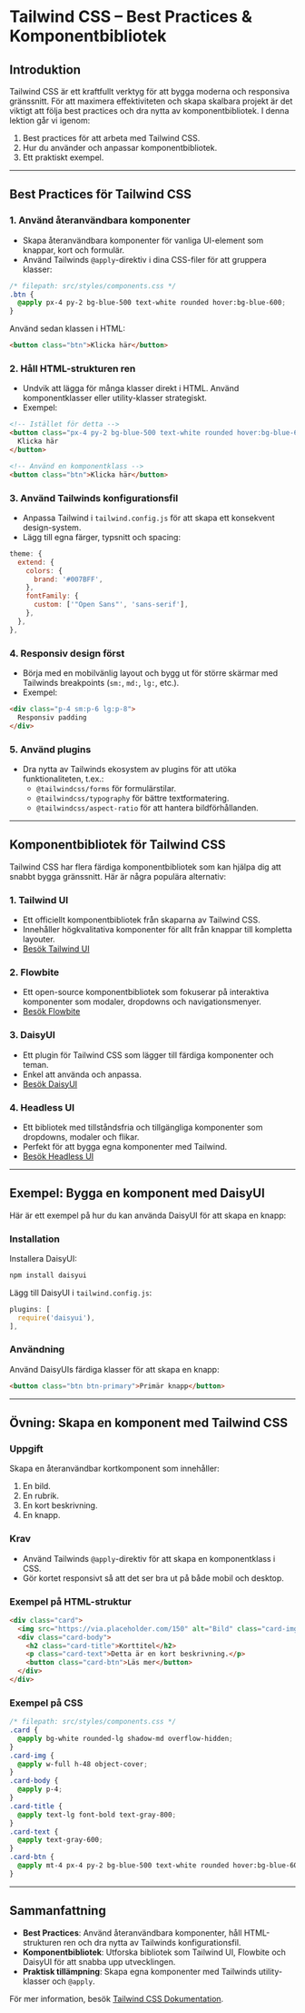 # Tailwind CSS – Best Practices & Komponentbibliotek

## Introduktion
Tailwind CSS är ett kraftfullt verktyg för att bygga moderna och responsiva gränssnitt. För att maximera effektiviteten och skapa skalbara projekt är det viktigt att följa best practices och dra nytta av komponentbibliotek. I denna lektion går vi igenom:
1. Best practices för att arbeta med Tailwind CSS.
2. Hur du använder och anpassar komponentbibliotek.
3. Ett praktiskt exempel.

---

## Best Practices för Tailwind CSS

### 1. **Använd återanvändbara komponenter**
- Skapa återanvändbara komponenter för vanliga UI-element som knappar, kort och formulär.
- Använd Tailwinds `@apply`-direktiv i dina CSS-filer för att gruppera klasser:
```css
/* filepath: src/styles/components.css */
.btn {
  @apply px-4 py-2 bg-blue-500 text-white rounded hover:bg-blue-600;
}
```
Använd sedan klassen i HTML:
```html
<button class="btn">Klicka här</button>
```

### 2. **Håll HTML-strukturen ren**
- Undvik att lägga för många klasser direkt i HTML. Använd komponentklasser eller utility-klasser strategiskt.
- Exempel:
```html
<!-- Istället för detta -->
<button class="px-4 py-2 bg-blue-500 text-white rounded hover:bg-blue-600">
  Klicka här
</button>

<!-- Använd en komponentklass -->
<button class="btn">Klicka här</button>
```

### 3. **Använd Tailwinds konfigurationsfil**
- Anpassa Tailwind i `tailwind.config.js` för att skapa ett konsekvent design-system.
- Lägg till egna färger, typsnitt och spacing:
```javascript
theme: {
  extend: {
    colors: {
      brand: '#007BFF',
    },
    fontFamily: {
      custom: ['"Open Sans"', 'sans-serif'],
    },
  },
},
```

### 4. **Responsiv design först**
- Börja med en mobilvänlig layout och bygg ut för större skärmar med Tailwinds breakpoints (`sm:`, `md:`, `lg:`, etc.).
- Exempel:
```html
<div class="p-4 sm:p-6 lg:p-8">
  Responsiv padding
</div>
```

### 5. **Använd plugins**
- Dra nytta av Tailwinds ekosystem av plugins för att utöka funktionaliteten, t.ex.:
  - `@tailwindcss/forms` för formulärstilar.
  - `@tailwindcss/typography` för bättre textformatering.
  - `@tailwindcss/aspect-ratio` för att hantera bildförhållanden.

---

## Komponentbibliotek för Tailwind CSS

Tailwind CSS har flera färdiga komponentbibliotek som kan hjälpa dig att snabbt bygga gränssnitt. Här är några populära alternativ:

### 1. **Tailwind UI**
- Ett officiellt komponentbibliotek från skaparna av Tailwind CSS.
- Innehåller högkvalitativa komponenter för allt från knappar till kompletta layouter.
- [Besök Tailwind UI](https://tailwindui.com/)

### 2. **Flowbite**
- Ett open-source komponentbibliotek som fokuserar på interaktiva komponenter som modaler, dropdowns och navigationsmenyer.
- [Besök Flowbite](https://flowbite.com/)

### 3. **DaisyUI**
- Ett plugin för Tailwind CSS som lägger till färdiga komponenter och teman.
- Enkel att använda och anpassa.
- [Besök DaisyUI](https://daisyui.com/)

### 4. **Headless UI**
- Ett bibliotek med tillståndsfria och tillgängliga komponenter som dropdowns, modaler och flikar.
- Perfekt för att bygga egna komponenter med Tailwind.
- [Besök Headless UI](https://headlessui.dev/)

---

## Exempel: Bygga en komponent med DaisyUI

Här är ett exempel på hur du kan använda DaisyUI för att skapa en knapp:

### Installation
Installera DaisyUI:
```bash
npm install daisyui
```

Lägg till DaisyUI i `tailwind.config.js`:
```javascript
plugins: [
  require('daisyui'),
],
```

### Användning
Använd DaisyUIs färdiga klasser för att skapa en knapp:
```html
<button class="btn btn-primary">Primär knapp</button>
```

---

## Övning: Skapa en komponent med Tailwind CSS

### Uppgift
Skapa en återanvändbar kortkomponent som innehåller:
1. En bild.
2. En rubrik.
3. En kort beskrivning.
4. En knapp.

### Krav
- Använd Tailwinds `@apply`-direktiv för att skapa en komponentklass i CSS.
- Gör kortet responsivt så att det ser bra ut på både mobil och desktop.

### Exempel på HTML-struktur
```html
<div class="card">
  <img src="https://via.placeholder.com/150" alt="Bild" class="card-img">
  <div class="card-body">
    <h2 class="card-title">Korttitel</h2>
    <p class="card-text">Detta är en kort beskrivning.</p>
    <button class="card-btn">Läs mer</button>
  </div>
</div>
```

### Exempel på CSS
```css
/* filepath: src/styles/components.css */
.card {
  @apply bg-white rounded-lg shadow-md overflow-hidden;
}
.card-img {
  @apply w-full h-48 object-cover;
}
.card-body {
  @apply p-4;
}
.card-title {
  @apply text-lg font-bold text-gray-800;
}
.card-text {
  @apply text-gray-600;
}
.card-btn {
  @apply mt-4 px-4 py-2 bg-blue-500 text-white rounded hover:bg-blue-600;
}
```

---

## Sammanfattning
- **Best Practices**: Använd återanvändbara komponenter, håll HTML-strukturen ren och dra nytta av Tailwinds konfigurationsfil.
- **Komponentbibliotek**: Utforska bibliotek som Tailwind UI, Flowbite och DaisyUI för att snabba upp utvecklingen.
- **Praktisk tillämpning**: Skapa egna komponenter med Tailwinds utility-klasser och `@apply`.

För mer information, besök [Tailwind CSS Dokumentation](https://tailwindcss.com/docs).